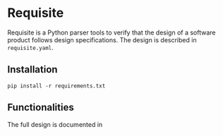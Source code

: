 Requisite
=========

Requisite is a Python parser tools to verify that the design of a software product follows design specifications. The design is described in `requisite.yaml`.


Installation
------------

```
pip install -r requirements.txt
```

Functionalities
---------------
The full design is documented in [](requisite.yaml)

